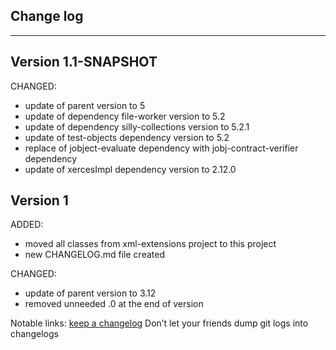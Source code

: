 ## Change log
----------------------

Version 1.1-SNAPSHOT
-------------

CHANGED:

- update of parent version to 5
- update of dependency file-worker version to 5.2
- update of dependency silly-collections version to 5.2.1
- update of test-objects dependency version to 5.2
- replace of jobject-evaluate dependency with jobj-contract-verifier dependency
- update of xercesImpl dependency version to 2.12.0

Version 1
-------------

ADDED: 

- moved all classes from xml-extensions project to this project
- new CHANGELOG.md file created

CHANGED:

- update of parent version to 3.12
- removed unneeded .0 at the end of version

Notable links:
[keep a changelog](http://keepachangelog.com/en/1.0.0/) Don’t let your friends dump git logs into changelogs
